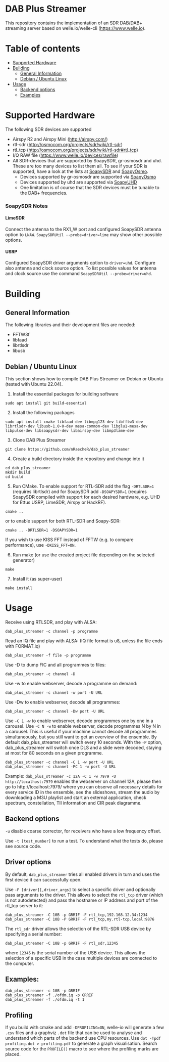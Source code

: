 DAB Plus Streamer
=====================

This repository contains the implementation of an SDR DAB/DAB+ streaming server based on welle.io/welle-cli (https://www.welle.io).

Table of contents
====

  * [Supported Hardware](#supported-hardware)
  * [Building](#building)
    * [General Information](#general-information)
    * [Debian / Ubuntu Linux](#debian--ubuntu-linux)
  * [Usage](#usage)
    * [Backend options](#backend-options)
    * [Examples](#examples)

Supported Hardware
====================
The following SDR devices are supported
* Airspy R2 and Airspy Mini (http://airspy.com/)
* rtl-sdr (http://osmocom.org/projects/sdr/wiki/rtl-sdr)
* rtl_tcp (http://osmocom.org/projects/sdr/wiki/rtl-sdr#rtl_tcp)
* I/Q RAW file (https://www.welle.io/devices/rawfile)
* All SDR-devices that are supported by SoapySDR, gr-osmosdr and uhd. These are too many devices to list them all. To see if your SDR is supported, have a look at the lists at [SoapySDR](https://github.com/pothosware/SoapySDR/wiki) and [SoapyOsmo](https://github.com/pothosware/SoapyOsmo/wiki).
    * Devices supported by gr-osmosdr are supported via [SoapyOsmo](https://github.com/pothosware/SoapyOsmo/wiki)
    * Devices supported by uhd are supported via [SoapyUHD](https://github.com/pothosware/SoapyUHD/wiki)
    * One limitation is of course that the SDR devices must be tunable to the DAB+ frequencies.

### SoapySDR Notes


#### LimeSDR

Connect the antenna to the RX1_W port and configured SoapySDR antenna option to `LNAW`. `SoapySDRUtil --probe=driver=lime` may show other possible options.

#### USRP

Configured SoapySDR driver arguments option to `driver=uhd`. Configure also antenna and clock source option. To list possible values for antenna and clock source use the command `SoapySDRUtil --probe=driver=uhd`.

Building
====================

General Information
---
The following libraries and their development files are needed:
* FFTW3f
* libfaad
* librtlsdr
* libusb

Debian / Ubuntu Linux
---
This section shows how to compile DAB Plus Streamer on Debian or Ubuntu (tested with Ubuntu 22.04).

1. Install the essential packages for building software

```
sudo apt install git build-essential
```

2. Install the following packages

```
sudo apt install cmake libfaad-dev libmpg123-dev libfftw3-dev librtlsdr-dev libusb-1.0-0-dev mesa-common-dev libglu1-mesa-dev libpulse-dev libsoapysdr-dev libairspy-dev libmp3lame-dev
```

3. Clone DAB Plus Streamer

```
git clone https://github.com/nRaecheR/dab_plus_streamer
```

4. Create a build directory inside the repository and change into it

```
cd dab_plus_streamer
mkdir build
cd build
```

5. Run CMake. To enable support for RTL-SDR add the flag `-DRTLSDR=1` (requires librtlsdr) and for SoapySDR add `-DSOAPYSDR=1` (requires SoapySDR compiled with support for each desired hardware, e.g. UHD for Ettus USRP, LimeSDR, Airspy or HackRF). 

```
cmake ..
```

  or to enable support for both RTL-SDR and Soapy-SDR:

```
cmake .. -DRTLSDR=1 -DSOAPYSDR=1
```

  If you wish to use KISS FFT instead of FFTW (e.g. to compare performance), use `-DKISS_FFT=ON`.

6. Run make (or use the created project file depending on the selected generator)

```
make
```

7. Install it (as super-user)

```
make install
```

Usage
====================

Receive using RTLSDR, and play with ALSA:

    dab_plus_streamer -c channel -p programme

Read an IQ file and play with ALSA: (IQ file format is u8, unless the file ends with FORMAT.iq)

    dab_plus_streamer -f file -p programme

Use -D to dump FIC and all programmes to files:
 
    dab_plus_streamer -c channel -D 

Use -w to enable webserver, decode a programme on demand:
    
    dab_plus_streamer -c channel -w port -U URL

Use -Dw to enable webserver, decode all programmes:
    
    dab_plus_streamer -c channel -Dw port -U URL

Use `-C 1 -w` to enable webserver, decode programmes one by one in a carousel.
Use `-C N -w` to enable webserver, decode programmes N by N in a carousel.
This is useful if your machine cannot decode all programmes simultaneously, but you still want to get an overview of the ensemble.
By default dab_plus_streamer will switch every 10 seconds.
With the `-P` option, dab_plus_streamer will switch once DLS and a slide were decoded, staying at most for 80 seconds on a given programme.

    dab_plus_streamer -c channel -C 1 -w port -U URL
    dab_plus_streamer -c channel -PC 1 -w port -U URL
    
Example: `dab_plus_streamer -c 12A -C 1 -w 7979 -U http://localhost:7979` enables the webserver on channel 12A, please then go to http://localhost:7979/ where you can observe all necessary details for every service ID in the ensemble, see the slideshows, stream the audio by downloading a M3U playlist and start an external application, check spectrum, constellation, TII information and CIR peak diagramme.

Backend options
---

`-u` disable coarse corrector, for receivers who have a low frequency offset.

Use `-t [test_number]` to run a test. To understand what the tests do, please see source code.

Driver options
---

By default, `dab_plus_streamer` tries all enabled drivers in turn and uses the first device it can successfully open.

Use `-F [driver][,driver_args]` to select a specific driver and optionally pass arguments to the driver.
This allows to select the `rtl_tcp` driver (which is not autodetected) and pass the hostname or IP address and port of the rtl_tcp server to it:

    dab_plus_streamer -C 10B -p GRRIF -F rtl_tcp,192.168.12.34:1234
    dab_plus_streamer -C 10B -P GRRIF -F rtl_tcp,my.rtl-tcp.local:9876

The `rtl_sdr` driver allows the selection of the RTL-SDR USB device by specifying a serial number:

    dab_plus_streamer -C 10B -p GRRIF -F rtl_sdr,12345
    
where `12345` is the serial number of the USB device. This allows the selection of a specific USB in the case multiple devices are connected to the computer.

Examples: 
---

    dab_plus_streamer -c 10B -p GRRIF
    dab_plus_streamer -f ./ofdm.iq -p GRRIF
    dab_plus_streamer -f ./ofdm.iq -t 1

Profiling
---
If you build with cmake and add `-DPROFILING=ON`, welle-io will generate a few `.csv` files and a graphviz `.dot` file that can be used
to analyse and understand which parts of the backend use CPU resources. Use `dot -Tpdf profiling.dot > profiling.pdf` to generate a graph
visualisation. Search source code for the `PROFILE()` macro to see where the profiling marks are placed.
